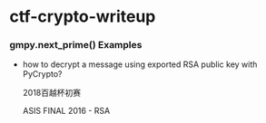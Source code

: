 # ctf-crypto-writeup

### gmpy.next_prime() Examples

* how to decrypt a message using exported RSA public key with PyCrypto?
  
  2018百越杯初赛
  
  ASIS FINAL 2016 - RSA
